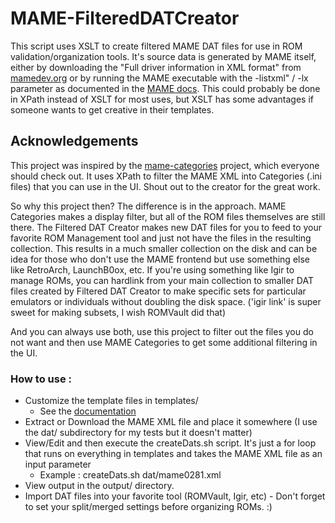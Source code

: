 # MAME-FilteredDATCreator

This script uses XSLT to create filtered MAME DAT files for use in ROM validation/organization tools. It's source data is generated by MAME itself, either by downloading the "Full driver information in XML format" from [mamedev.org](https://www.mamedev.org/) or by running the MAME executable with the -listxml" / -lx parameter as documented in the [MAME docs](https://docs.mamedev.org/commandline/commandline-all.html#frontend-verbs). This could probably be done in XPath instead of XSLT for most uses, but XSLT has some advantages if someone wants to get creative in their templates.

## Acknowledgements

This project was inspired by the [mame-categories](https://codeberg.org/mameau/mame-categories) project, which everyone should check out. It uses XPath to filter the MAME XML into Categories (.ini files) that you can use in the UI. Shout out to the creator for the great work.

So why this project then? The difference is in the approach. MAME Categories makes a display filter, but all of the ROM files themselves are still there. The Filtered DAT Creator makes new DAT files for you to feed to your favorite ROM Management tool and just not have the files in the resulting collection. This results in a much smaller collection on the disk and can be idea for those who don't use the MAME frontend but use something else like RetroArch, LaunchB0ox, etc. If you're using something like Igir to manage ROMs, you can hardlink from your main collection to smaller DAT files created by Filtered DAT Creator to make specific sets for particular emulators or individuals without doubling the disk space. ('igir link' is super sweet for making subsets, I wish ROMVault did that)

And you can always use both, use this project to filter out the files you do not want and then use MAME Categories to get some additional filtering in the UI.

### How to use :

- Customize the template files in templates/
  - See the [documentation](templates/README.md)
- Extract or Download the MAME XML file and place it somewhere (I use the dat/ subdirectory for my tests but it doesn't matter)
- View/Edit and then execute the createDats.sh script. It's just a for loop that runs on everything in templates and takes the MAME XML file as an input parameter
  - Example : createDats.sh dat/mame0281.xml
- View output in the output/ directory.
- Import DAT files into your favorite tool (ROMVault, Igir, etc) - Don't forget to set your split/merged settings before organizing ROMs. :)

